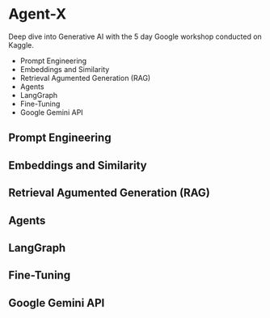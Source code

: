 # Agent-X

Deep dive into Generative AI with the 5 day Google workshop conducted on Kaggle.

- Prompt Engineering
- Embeddings and Similarity
- Retrieval Agumented Generation (RAG)
- Agents
- LangGraph
- Fine-Tuning
- Google Gemini API

## Prompt Engineering 

## Embeddings and Similarity

## Retrieval Agumented Generation (RAG)

## Agents

## LangGraph

## Fine-Tuning

## Google Gemini API

